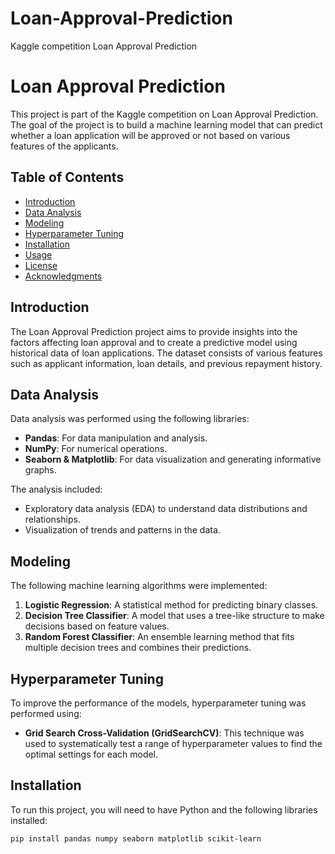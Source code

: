 # Loan-Approval-Prediction
Kaggle competition Loan Approval Prediction

# Loan Approval Prediction

This project is part of the Kaggle competition on Loan Approval Prediction. The goal of the project is to build a machine learning model that can predict whether a loan application will be approved or not based on various features of the applicants.

## Table of Contents

- [Introduction](#introduction)
- [Data Analysis](#data-analysis)
- [Modeling](#modeling)
- [Hyperparameter Tuning](#hyperparameter-tuning)
- [Installation](#installation)
- [Usage](#usage)
- [License](#license)
- [Acknowledgments](#acknowledgments)

## Introduction

The Loan Approval Prediction project aims to provide insights into the factors affecting loan approval and to create a predictive model using historical data of loan applications. The dataset consists of various features such as applicant information, loan details, and previous repayment history.

## Data Analysis

Data analysis was performed using the following libraries:

- **Pandas**: For data manipulation and analysis.
- **NumPy**: For numerical operations.
- **Seaborn & Matplotlib**: For data visualization and generating informative graphs.

The analysis included:
- Exploratory data analysis (EDA) to understand data distributions and relationships.
- Visualization of trends and patterns in the data.

## Modeling

The following machine learning algorithms were implemented:

1. **Logistic Regression**: A statistical method for predicting binary classes.
2. **Decision Tree Classifier**: A model that uses a tree-like structure to make decisions based on feature values.
3. **Random Forest Classifier**: An ensemble learning method that fits multiple decision trees and combines their predictions.

## Hyperparameter Tuning

To improve the performance of the models, hyperparameter tuning was performed using:

- **Grid Search Cross-Validation (GridSearchCV)**: This technique was used to systematically test a range of hyperparameter values to find the optimal settings for each model.

## Installation

To run this project, you will need to have Python and the following libraries installed:

```bash
pip install pandas numpy seaborn matplotlib scikit-learn

